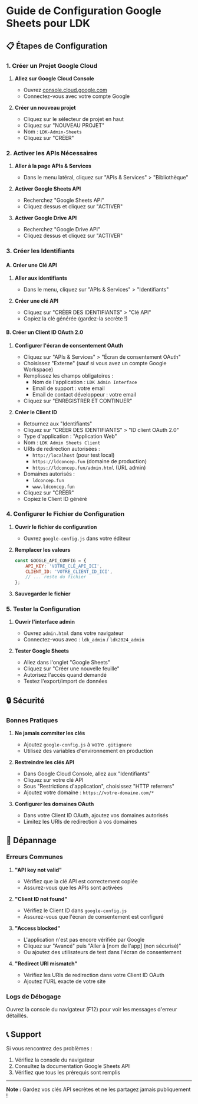 # Guide de Configuration Google Sheets pour LDK

## 📋 Étapes de Configuration

### 1. Créer un Projet Google Cloud

1. **Allez sur Google Cloud Console**
   - Ouvrez [console.cloud.google.com](https://console.cloud.google.com/)
   - Connectez-vous avec votre compte Google

2. **Créer un nouveau projet**
   - Cliquez sur le sélecteur de projet en haut
   - Cliquez sur "NOUVEAU PROJET"
   - Nom : `LDK-Admin-Sheets`
   - Cliquez sur "CRÉER"

### 2. Activer les APIs Nécessaires

1. **Aller à la page APIs & Services**
   - Dans le menu latéral, cliquez sur "APIs & Services" > "Bibliothèque"

2. **Activer Google Sheets API**
   - Recherchez "Google Sheets API"
   - Cliquez dessus et cliquez sur "ACTIVER"

3. **Activer Google Drive API**
   - Recherchez "Google Drive API"
   - Cliquez dessus et cliquez sur "ACTIVER"

### 3. Créer les Identifiants

#### A. Créer une Clé API

1. **Aller aux identifiants**
   - Dans le menu, cliquez sur "APIs & Services" > "Identifiants"

2. **Créer une clé API**
   - Cliquez sur "CRÉER DES IDENTIFIANTS" > "Clé API"
   - Copiez la clé générée (gardez-la secrète !)

#### B. Créer un Client ID OAuth 2.0

1. **Configurer l'écran de consentement OAuth**
   - Cliquez sur "APIs & Services" > "Écran de consentement OAuth"
   - Choisissez "Externe" (sauf si vous avez un compte Google Workspace)
   - Remplissez les champs obligatoires :
     - Nom de l'application : `LDK Admin Interface`
     - Email de support : votre email
     - Email de contact développeur : votre email
   - Cliquez sur "ENREGISTRER ET CONTINUER"

2. **Créer le Client ID**
   - Retournez aux "Identifiants"
   - Cliquez sur "CRÉER DES IDENTIFIANTS" > "ID client OAuth 2.0"
   - Type d'application : "Application Web"
   - Nom : `LDK Admin Sheets Client`
   - URIs de redirection autorisées :
     - `http://localhost` (pour test local)
     - `https://ldconcep.fun` (domaine de production)
     - `https://ldconcep.fun/admin.html` (URL admin)
   - Domaines autorisés :
     - `ldconcep.fun`
     - `www.ldconcep.fun`
   - Cliquez sur "CRÉER"
   - Copiez le Client ID généré

### 4. Configurer le Fichier de Configuration

1. **Ouvrir le fichier de configuration**
   - Ouvrez `google-config.js` dans votre éditeur

2. **Remplacer les valeurs**
   ```javascript
   const GOOGLE_API_CONFIG = {
       API_KEY: 'VOTRE_CLÉ_API_ICI',
       CLIENT_ID: 'VOTRE_CLIENT_ID_ICI',
       // ... reste du fichier
   };
   ```

3. **Sauvegarder le fichier**

### 5. Tester la Configuration

1. **Ouvrir l'interface admin**
   - Ouvrez `admin.html` dans votre navigateur
   - Connectez-vous avec : `ldk_admin` / `ldk2024_admin`

2. **Tester Google Sheets**
   - Allez dans l'onglet "Google Sheets"
   - Cliquez sur "Créer une nouvelle feuille"
   - Autorisez l'accès quand demandé
   - Testez l'export/import de données

## 🔒 Sécurité

### Bonnes Pratiques

1. **Ne jamais commiter les clés**
   - Ajoutez `google-config.js` à votre `.gitignore`
   - Utilisez des variables d'environnement en production

2. **Restreindre les clés API**
   - Dans Google Cloud Console, allez aux "Identifiants"
   - Cliquez sur votre clé API
   - Sous "Restrictions d'application", choisissez "HTTP referrers"
   - Ajoutez votre domaine : `https://votre-domaine.com/*`

3. **Configurer les domaines OAuth**
   - Dans votre Client ID OAuth, ajoutez vos domaines autorisés
   - Limitez les URIs de redirection à vos domaines

## 🚨 Dépannage

### Erreurs Communes

1. **"API key not valid"**
   - Vérifiez que la clé API est correctement copiée
   - Assurez-vous que les APIs sont activées

2. **"Client ID not found"**
   - Vérifiez le Client ID dans `google-config.js`
   - Assurez-vous que l'écran de consentement est configuré

3. **"Access blocked"**
   - L'application n'est pas encore vérifiée par Google
   - Cliquez sur "Avancé" puis "Aller à [nom de l'app] (non sécurisé)"
   - Ou ajoutez des utilisateurs de test dans l'écran de consentement

4. **"Redirect URI mismatch"**
   - Vérifiez les URIs de redirection dans votre Client ID OAuth
   - Ajoutez l'URL exacte de votre site

### Logs de Débogage

Ouvrez la console du navigateur (F12) pour voir les messages d'erreur détaillés.

## 📞 Support

Si vous rencontrez des problèmes :
1. Vérifiez la console du navigateur
2. Consultez la documentation Google Sheets API
3. Vérifiez que tous les prérequis sont remplis

---

**Note :** Gardez vos clés API secrètes et ne les partagez jamais publiquement !

